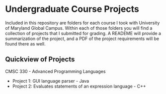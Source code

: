 # Undergraduate Course Projects
Included in this repository are folders for each course I took with University of Maryland Global Campus. Within each of those folders you will find a collection of projects that I submitted for grading. A READEME will provide a summarization of the project, and a PDF of the project requirements will be found there as well.
## Quickview of Projects
CMSC 330 - Advanced Programming Languages
* Project 1: GUI language parser - Java
* Project 2: Evaluates statements of an expression language - C++
